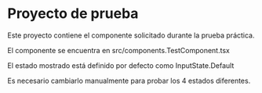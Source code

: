 # Proyecto de prueba

Este proyecto contiene el componente solicitado durante la prueba práctica.

El componente se encuentra en src/components.TestComponent.tsx

El estado mostrado está definido por defecto como InputState.Default

Es necesario cambiarlo manualmente para probar los 4 estados diferentes.